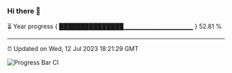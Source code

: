 ### Hi there 👋

⏳ Year progress { ███████████████▁▁▁▁▁▁▁▁▁▁▁▁▁▁▁ } 52.81 %

---

⏰ Updated on Wed, 12 Jul 2023 18:21:29 GMT

![Progress Bar CI](https://github.com/liununu/liununu/workflows/Progress%20Bar%20CI/badge.svg)
